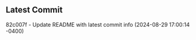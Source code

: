 
## Latest Commit
82c007f - Update README with latest commit info (2024-08-29 17:00:14 -0400) <Yunxi-Zhou>
